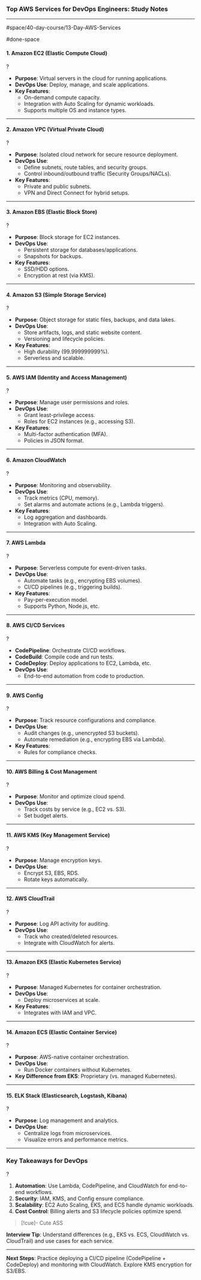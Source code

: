 ### **Top AWS Services for DevOps Engineers: Study Notes**

---

#space/40-day-course/13-Day-AWS-Services  

#done-space
#### **1. Amazon EC2 (Elastic Compute Cloud)**
?
- **Purpose**: Virtual servers in the cloud for running applications.
- **DevOps Use**: Deploy, manage, and scale applications.
- **Key Features**:
  - On-demand compute capacity.
  - Integration with Auto Scaling for dynamic workloads.
  - Supports multiple OS and instance types.
<!--SR:!2025-04-19,1,210-->

---

#### **2. Amazon VPC (Virtual Private Cloud)**
?
- **Purpose**: Isolated cloud network for secure resource deployment.
- **DevOps Use**:
  - Define subnets, route tables, and security groups.
  - Control inbound/outbound traffic (Security Groups/NACLs).
- **Key Features**:
  - Private and public subnets.
  - VPN and Direct Connect for hybrid setups.
<!--SR:!2025-05-04,1,150-->

---

#### **3. Amazon EBS (Elastic Block Store)**
?
- **Purpose**: Block storage for EC2 instances.
- **DevOps Use**:
  - Persistent storage for databases/applications.
  - Snapshots for backups.
- **Key Features**:
  - SSD/HDD options.
  - Encryption at rest (via KMS).
<!--SR:!2025-05-04,1,230-->

---

#### **4. Amazon S3 (Simple Storage Service)**
?
- **Purpose**: Object storage for static files, backups, and data lakes.
- **DevOps Use**:
  - Store artifacts, logs, and static website content.
  - Versioning and lifecycle policies.
- **Key Features**:
  - High durability (99.999999999%).
  - Serverless and scalable.
<!--SR:!2025-05-04,1,150-->

---

#### **5. AWS IAM (Identity and Access Management)**
?
- **Purpose**: Manage user permissions and roles.
- **DevOps Use**:
  - Grant least-privilege access.
  - Roles for EC2 instances (e.g., accessing S3).
- **Key Features**:
  - Multi-factor authentication (MFA).
  - Policies in JSON format.
<!--SR:!2025-05-04,1,150-->

---

#### **6. Amazon CloudWatch**
?
- **Purpose**: Monitoring and observability.
- **DevOps Use**:
  - Track metrics (CPU, memory).
  - Set alarms and automate actions (e.g., Lambda triggers).
- **Key Features**:
  - Log aggregation and dashboards.
  - Integration with Auto Scaling.
<!--SR:!2025-05-04,1,150-->

---

#### **7. AWS Lambda**
?
- **Purpose**: Serverless compute for event-driven tasks.
- **DevOps Use**:
  - Automate tasks (e.g., encrypting EBS volumes).
  - CI/CD pipelines (e.g., triggering builds).
- **Key Features**:
  - Pay-per-execution model.
  - Supports Python, Node.js, etc.
<!--SR:!2025-05-04,1,130-->

---

#### **8. AWS CI/CD Services**
?
- **CodePipeline**: Orchestrate CI/CD workflows.
- **CodeBuild**: Compile code and run tests.
- **CodeDeploy**: Deploy applications to EC2, Lambda, etc.
- **DevOps Use**:
  - End-to-end automation from code to production.
<!--SR:!2025-05-04,1,150-->

---

#### **9. AWS Config**
?
- **Purpose**: Track resource configurations and compliance.
- **DevOps Use**:
  - Audit changes (e.g., unencrypted S3 buckets).
  - Automate remediation (e.g., encrypting EBS via Lambda).
- **Key Features**:
  - Rules for compliance checks.
<!--SR:!2025-05-04,1,230-->

---

#### **10. AWS Billing & Cost Management**
?
- **Purpose**: Monitor and optimize cloud spend.
- **DevOps Use**:
  - Track costs by service (e.g., EC2 vs. S3).
  - Set budget alerts.
<!--SR:!2025-05-05,2,190-->

---

#### **11. AWS KMS (Key Management Service)**
?
- **Purpose**: Manage encryption keys.
- **DevOps Use**:
  - Encrypt S3, EBS, RDS.
  - Rotate keys automatically.
<!--SR:!2025-05-04,1,230-->

---

#### **12. AWS CloudTrail**
?
- **Purpose**: Log API activity for auditing.
- **DevOps Use**:
  - Track who created/deleted resources.
  - Integrate with CloudWatch for alerts.
<!--SR:!2025-05-04,1,250-->

---

#### **13. Amazon EKS (Elastic Kubernetes Service)**
?
- **Purpose**: Managed Kubernetes for container orchestration.
- **DevOps Use**:
  - Deploy microservices at scale.
- **Key Features**:
  - Integrates with IAM and VPC.
<!--SR:!2025-05-04,1,150-->

---

#### **14. Amazon ECS (Elastic Container Service)**
?
- **Purpose**: AWS-native container orchestration.
- **DevOps Use**:
  - Run Docker containers without Kubernetes.
- **Key Difference from EKS**: Proprietary (vs. managed Kubernetes).
<!--SR:!2025-05-04,1,150-->

---

#### **15. ELK Stack (Elasticsearch, Logstash, Kibana)**
?
- **Purpose**: Log management and analytics.
- **DevOps Use**:
  - Centralize logs from microservices.
  - Visualize errors and performance metrics.
<!--SR:!2025-05-04,1,210-->

---

### **Key Takeaways for DevOps**
?
1. **Automation**: Use Lambda, CodePipeline, and CloudWatch for end-to-end workflows.
2. **Security**: IAM, KMS, and Config ensure compliance.
3. **Scalability**: EC2 Auto Scaling, EKS, and ECS handle dynamic workloads.
4. **Cost Control**: Billing alerts and S3 lifecycle policies optimize spend.
>[!cue]- Cute ASS
<!--SR:!2025-05-04,1,130-->



**Interview Tip**: Understand differences (e.g., EKS vs. ECS, CloudWatch vs. CloudTrail) and use cases for each service.  

--- 

**Next Steps**: Practice deploying a CI/CD pipeline (CodePipeline + CodeDeploy) and monitoring with CloudWatch. Explore KMS encryption for S3/EBS.
